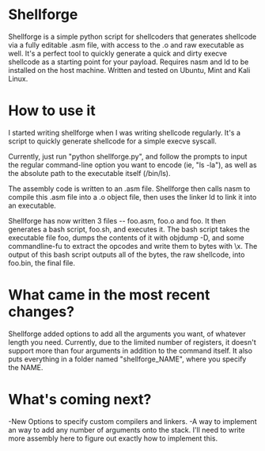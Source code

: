 # Shellforge

Shellforge is a simple python script for shellcoders that generates shellcode via a fully editable .asm file, with access to the .o and raw executable as well. It's a perfect tool to quickly generate a quick and dirty execve shellcode as a starting point for your payload. Requires nasm and ld to be installed on the host machine. Written and tested on Ubuntu, Mint and Kali Linux.

# How to use it

I started writing shellforge when I was writing shellcode regularly. It's a script to quickly generate shellcode for a simple execve syscall.

Currently, just run "python shellforge.py", and follow the prompts to input the regular command-line option you want to encode (ie, "ls -la"), as well as the absolute path to the executable itself (/bin/ls).

The assembly code is written to an .asm file. Shellforge then calls nasm to compile this .asm file into a .o object file, then uses the linker ld to link it into an executable.

Shellforge has now written 3 files -- foo.asm, foo.o and foo. It then generates a bash script, foo.sh, and executes it. The bash script takes the executable file foo, dumps the contents of it with objdump -D, and some commandline-fu to extract the opcodes and write them to bytes with \x. The output of this bash script outputs all of the bytes, the raw shellcode, into foo.bin, the final file.

# What came in the most recent changes?

Shellforge added options to add all the arguments you want, of whatever length you need. Currently, due to the limited number of registers, it doesn't support more than four arguments in addition to the command itself. It also puts everything in a folder named "shellforge_NAME", where you specify the NAME.

# What's coming next?

-New Options to specify custom compilers and linkers. 
-A way to implement an way to add any number of arguments onto the stack. I'll need to write more assembly here to figure out exactly how to implement this.
